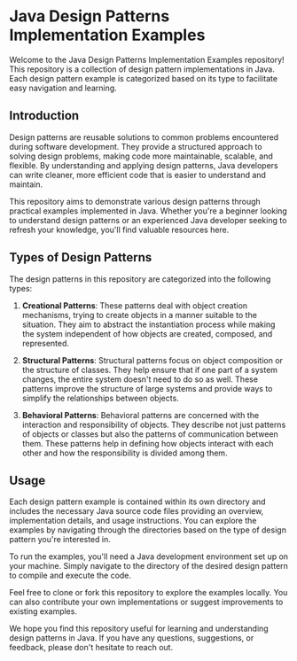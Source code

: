 # Java Design Patterns Implementation Examples

Welcome to the Java Design Patterns Implementation Examples repository! This repository is a collection of design pattern implementations in Java. Each design pattern example is categorized based on its type to facilitate easy navigation and learning.

## Introduction

Design patterns are reusable solutions to common problems encountered during software development. They provide a structured approach to solving design problems, making code more maintainable, scalable, and flexible. By understanding and applying design patterns, Java developers can write cleaner, more efficient code that is easier to understand and maintain.

This repository aims to demonstrate various design patterns through practical examples implemented in Java. Whether you're a beginner looking to understand design patterns or an experienced Java developer seeking to refresh your knowledge, you'll find valuable resources here.

## Types of Design Patterns

The design patterns in this repository are categorized into the following types:

1. **Creational Patterns**: These patterns deal with object creation mechanisms, trying to create objects in a manner suitable to the situation. They aim to abstract the instantiation process while making the system independent of how objects are created, composed, and represented.

2. **Structural Patterns**: Structural patterns focus on object composition or the structure of classes. They help ensure that if one part of a system changes, the entire system doesn't need to do so as well. These patterns improve the structure of large systems and provide ways to simplify the relationships between objects.

3. **Behavioral Patterns**: Behavioral patterns are concerned with the interaction and responsibility of objects. They describe not just patterns of objects or classes but also the patterns of communication between them. These patterns help in defining how objects interact with each other and how the responsibility is divided among them.

## Usage

Each design pattern example is contained within its own directory and includes the necessary Java source code files providing an overview, implementation details, and usage instructions. You can explore the examples by navigating through the directories based on the type of design pattern you're interested in.

To run the examples, you'll need a Java development environment set up on your machine. Simply navigate to the directory of the desired design pattern to compile and execute the code.

Feel free to clone or fork this repository to explore the examples locally. You can also contribute your own implementations or suggest improvements to existing examples.

We hope you find this repository useful for learning and understanding design patterns in Java. If you have any questions, suggestions, or feedback, please don't hesitate to reach out.
